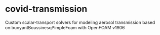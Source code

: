 # covid-transmission
Custom scalar-transport solvers for modeling aerosol transmission based on buoyantBoussinesqPimpleFoam with OpenFOAM v1906
